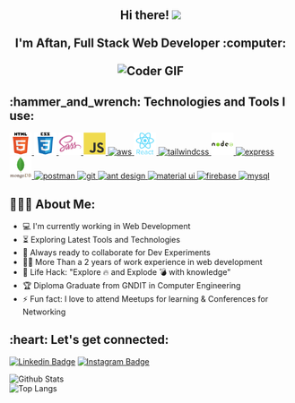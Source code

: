 <h2 align="center">
 <abc>
  <br>Hi there! <img src="https://user-images.githubusercontent.com/42378118/110234147-e3259600-7f4e-11eb-95be-0c4047144dea.gif" width="30"><br>
  <br> I'm Aftan, Full Stack Web Developer :computer:<br>
  <br>
    <img src="https://camo.githubusercontent.com/8bf6f6d78abc81fcf9c49f10649423e73ea44bc248e83aaae8759d401c829a84/68747470733a2f2f70687973696373677572756b756c2e66696c65732e776f726470726573732e636f6d2f323031392f30322f6368617261637465722d312e676966" alt="Coder GIF" width="501">
 </abc>
</h2> 
<h2 align="left">:hammer_and_wrench: Technologies and Tools I use:</h2>
<p align="left">
    <a href="https://www.w3.org/html/" target="_blank"> <img src="https://raw.githubusercontent.com/devicons/devicon/master/icons/html5/html5-original-wordmark.svg" alt="html5" width="40" height="40"/> </a>
    <a href="https://www.w3schools.com/css/" target="_blank"> <img src="https://raw.githubusercontent.com/devicons/devicon/master/icons/css3/css3-original-wordmark.svg" alt="css3" width="40" height="40"/> </a>
<a href="https://sass-lang.com" target="_blank"> <img src="https://raw.githubusercontent.com/devicons/devicon/master/icons/sass/sass-original.svg" alt="sass" width="40" height="40"/> </a>
    <a href="https://developer.mozilla.org/en-US/docs/Web/JavaScript" target="_blank"> <img src="https://raw.githubusercontent.com/devicons/devicon/master/icons/javascript/javascript-original.svg" alt="javascript" width="40" height="40"/> </a>
<a href="https://aws.amazon.com/" target="_blank"> <img src="https://upload.wikimedia.org/wikipedia/commons/thumb/9/93/Amazon_Web_Services_Logo.svg/1024px-Amazon_Web_Services_Logo.svg.png" alt="aws" width="60" height="40"/> </a>
<a href="https://reactjs.org/" target="_blank"> <img src="https://raw.githubusercontent.com/devicons/devicon/master/icons/react/react-original-wordmark.svg" alt="react" width="40" height="40"/> </a>
<a href="https://tailwindcss.com/" target="_blank"> <img src="https://upload.wikimedia.org/wikipedia/commons/thumb/d/d5/Tailwind_CSS_Logo.svg/2048px-Tailwind_CSS_Logo.svg.png" alt="tailwindcss" width="40" height="40"/> </a>
      <a href="https://nodejs.org" target="_blank"> <img src="https://raw.githubusercontent.com/devicons/devicon/master/icons/nodejs/nodejs-original-wordmark.svg" alt="nodejs" width="40" height="40"/> </a>
    <a href="https://expressjs.com" target="_blank"> <img src="https://w7.pngwing.com/pngs/925/447/png-transparent-express-js-node-js-javascript-mongodb-node-js-text-trademark-logo.png" alt="express" width="40" height="40"/> </a>
    <a href="https://www.mongodb.com/" target="_blank"> <img src="https://raw.githubusercontent.com/devicons/devicon/master/icons/mongodb/mongodb-original-wordmark.svg" alt="mongodb" width="40" height="40"/> </a>
<a href="https://www.postman.com/" target="_blank"> <img src="https://www.vectorlogo.zone/logos/getpostman/getpostman-icon.svg" alt="postman" width="40" height="40"/> </a>
<a href="https://git-scm.com/" target="_blank"> <img src="https://www.vectorlogo.zone/logos/git-scm/git-scm-icon.svg" alt="git" width="40" height="40"/> </a>
<a href="https://ant.design/" target="_blank"> <img src="https://thelogofinder.com/wp-content/uploads/edd/2021/10/ant-design.svg" alt="ant design" width="40" height="40"/> </a>
 <a href="https://mui.com/" target="_blank"> <img src="https://cdn.worldvectorlogo.com/logos/material-ui-1.svg" alt="material ui" width="40" height="40"/> </a>
 <a href="https://firebase.google.com/" target="_blank"> <img src="https://www.vectorlogo.zone/logos/firebase/firebase-icon.svg" alt="firebase" width="40" height="40"/> </a>
  <a href="https://www.mysql.com/" target="_blank"> <img src="https://download.logo.wine/logo/MySQL/MySQL-Logo.wine.png" alt="mysql" width="40" height="40"/> </a>
 
 </p>
 


<h2 align="left">👨🏻‍💻 About Me:</h2>

- :computer: I'm currently working in Web Development
- :hourglass_flowing_sand:  Exploring Latest Tools and Technologies
- :rocket: Always ready to collaborate for Dev Experiments
- :man_technologist: More Than a 2 years of work experience in web development
- :dart: Life Hack: "Explore :fire: and Explode :bomb: with knowledge" 
- :trophy: Diploma Graduate from GNDIT in Computer Engineering
- :zap: Fun fact: I love to attend Meetups for learning & Conferences for Networking<br>



<h2 align="left">:heart: Let's get connected:</h2>

[![Linkedin Badge](https://img.shields.io/badge/-aftan-blue?style=flat-square&logo=Linkedin&logoColor=white&link=https://www.linkedin.com/in/aftan-ahmad-b13832211/)](https://www.linkedin.com/in/aftan-ahmad-b13832211/) [![Instagram Badge](https://img.shields.io/badge/-@aft.an-D7008A?style=flat-square&labelColor=D7008A&logo=Instagram&logoColor=white&link=https://www.instagram.com/aft.an/)](https://www.instagram.com/aft.an/)

![Github Stats](https://github-readme-stats.vercel.app/api?username=AftanGithub&count_private=true&show_icons=true&include_all_commits=true)
<br>
![Top Langs](https://github-readme-stats.vercel.app/api/top-langs/?username=AftanGithub&hide=TeX&layout=compact)

